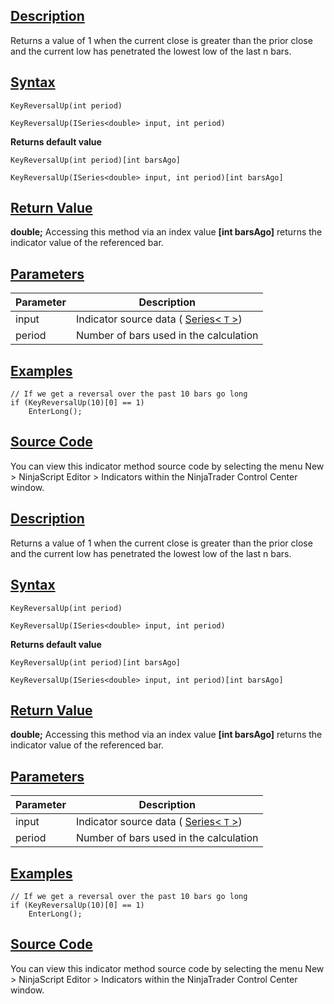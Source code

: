 ## [Description](https://developer.ninjatrader.com/docs/desktop/keyreversalup\#description)

Returns a value of 1 when the current close is greater than the prior close and the current low has penetrated the lowest low of the last n bars.

## [Syntax](https://developer.ninjatrader.com/docs/desktop/keyreversalup\#syntax)

`KeyReversalUp(int period)`

`KeyReversalUp(ISeries<double> input, int period)`

**Returns default value**

`KeyReversalUp(int period)[int barsAgo]`

`KeyReversalUp(ISeries<double> input, int period)[int barsAgo]`

## [Return Value](https://developer.ninjatrader.com/docs/desktop/keyreversalup\#return-value)

**double;** Accessing this method via an index value **\[int barsAgo\]** returns the indicator value of the referenced bar.

## [Parameters](https://developer.ninjatrader.com/docs/desktop/keyreversalup\#parameters)

| Parameter | Description |
| --- | --- |
| input | Indicator source data ( [Series< `T` >](https://developer.ninjatrader.com/docs/desktop/seriest)) |
| period | Number of bars used in the calculation |

## [Examples](https://developer.ninjatrader.com/docs/desktop/keyreversalup\#examples)

```jsx-150469391 csharp
// If we get a reversal over the past 10 bars go long
if (KeyReversalUp(10)[0] == 1)
    EnterLong();

```

## [Source Code](https://developer.ninjatrader.com/docs/desktop/keyreversalup\#source-code)

You can view this indicator method source code by selecting the menu New > NinjaScript Editor > Indicators within the NinjaTrader Control Center window.

## [Description](https://developer.ninjatrader.com/docs/desktop/keyreversalup\#description)

Returns a value of 1 when the current close is greater than the prior close and the current low has penetrated the lowest low of the last n bars.

## [Syntax](https://developer.ninjatrader.com/docs/desktop/keyreversalup\#syntax)

`KeyReversalUp(int period)`

`KeyReversalUp(ISeries<double> input, int period)`

**Returns default value**

`KeyReversalUp(int period)[int barsAgo]`

`KeyReversalUp(ISeries<double> input, int period)[int barsAgo]`

## [Return Value](https://developer.ninjatrader.com/docs/desktop/keyreversalup\#return-value)

**double;** Accessing this method via an index value **\[int barsAgo\]** returns the indicator value of the referenced bar.

## [Parameters](https://developer.ninjatrader.com/docs/desktop/keyreversalup\#parameters)

| Parameter | Description |
| --- | --- |
| input | Indicator source data ( [Series< `T` >](https://developer.ninjatrader.com/docs/desktop/seriest)) |
| period | Number of bars used in the calculation |

## [Examples](https://developer.ninjatrader.com/docs/desktop/keyreversalup\#examples)

```jsx-150469391 csharp
// If we get a reversal over the past 10 bars go long
if (KeyReversalUp(10)[0] == 1)
    EnterLong();

```

## [Source Code](https://developer.ninjatrader.com/docs/desktop/keyreversalup\#source-code)

You can view this indicator method source code by selecting the menu New > NinjaScript Editor > Indicators within the NinjaTrader Control Center window.
